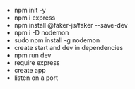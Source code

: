 - npm init -y
- npm i express
- npm install @faker-js/faker --save-dev
- npm i -D nodemon
- sudo npm install -g nodemon
- create start and dev in dependencies 
- npm run dev
- require express
- create app
- listen on a port